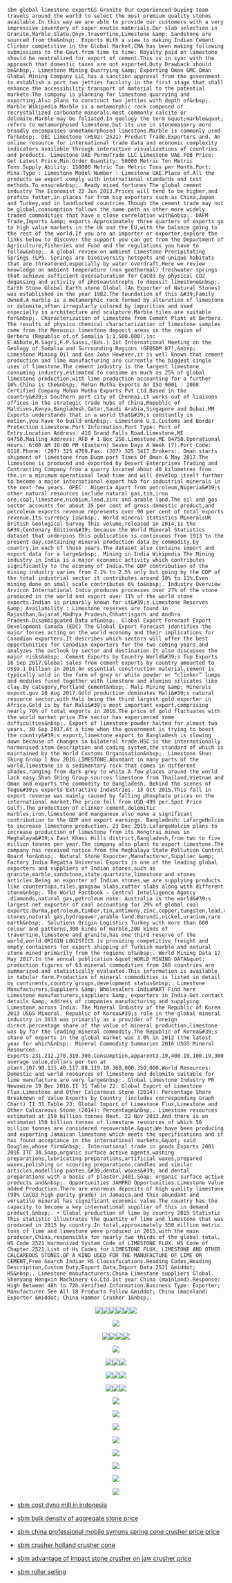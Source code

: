 
```
sbm global limestone exportGS Granite Our experienced buying team travels around the world to select the most premium quality stones available.In this way we are able to provide our customers with a very impressive inventory of super exotic materials.Our slab selection in Granite,Marble,Slate,Onyx,Travertine,Limestone &amp; Sandstone are sourced from the&nbsp;. Exports With a view to making Indian Cement Clinker competitive in the Global Market,CMA has been making following submissions to the Govt.from time to time: Royalty paid on limestone should be neutralized for export of cement.This is in sync with the approach that domestic taxes are not exported.Duty Drawback should be&nbsp;. Limestone Mining Quarrying &amp; Exporting Oman GMC Oman Global Mining Company LLC has a sanction approval from the government to establish a port two jetties facility in the first stage that shall enhance the accessibility transport of material to the potential markets.The company is planning for limestone quarrying and exporting.Also plans to construct two jetties with depth of&nbsp;. Marble Wikipedia Marble is a metamorphic rock composed of recrystallized carbonate minerals,most commonly calcite or dolomite.Marble may be foliated.In geology the term &quot;marble&quot; refers to metamorphosed limestone,but its use in stonemasonry more broadly encompasses unmetamorphosed limestone.Marble is commonly used for&nbsp;. OEC Limestone (HS92: 2521) Product Trade,Exporters and. An online resource for international trade data and economic complexity indicators available through interactive visualizations of countries and products. Limestone UAE PermuTrade LLC Limestone UAE.FOB Price: Get Latest Price.Min.Order Quantity: 50000 Metric Ton Metric Tons.Supply Ability: 150000 Metric Ton Metric Tons per Month.Port: Mina.Type : Limestone Model Number : Limestone UAE.Place of.All the products we export comply with international standards and test methods.To ensure&nbsp;. Ready mixed fortunes The global cement industry The Economist 22 Jun 2013.Prices will tend to be higher,and profits fatter,in places far from big exporters such as China,Japan and Turkey,and in landlocked countries.Though the cement trade may not be global,consumption follows the same path as other more widely traded commodities that have a close correlation with&nbsp;. DAFM Trade,Imports &amp; exports Approximately three quarters of exports go to high value markets in the Uk and the EU,with the balance going to the rest of the world.If you are an importer or exporter,explore the links below to discover the support you can get from the Department of Agriculture,Fisheries and Food and the regulations you have to follow&nbsp;. A global review on ambient Limestone Precipitating Springs (LPS. Springs are biodiversity hotspots and unique habitats that are threatened,especially by water overdraft.Here we review knowledge on ambient temperature (non geothermal) freshwater springs that achieve sufficient oversaturation for CaCO3 by physical CO2 degassing and activity of photoautotrophs to deposit limestone&nbsp;. Earth Stone Global Earth stone Global (An Exporter of Natural Stones) was established in the year 1982.The foundation of this &#39;Family Owned.A marble is a metamorphic rock formed by alteration of limestone or dolomite,often irregularly colored by impurities and used especially in architecture and sculpture.Marble tiles are suitable for&nbsp;. Characterization of Limestone from Cement Plant at Berbera. The results of physico chemical characterization of limestone samples come from the Mesosoic limestone deposit areas in the region of Berbera (Republic of.of Somalia 1:1.500.000),in: E.Abbate,M.Sagri,F.P.Sassi,(Eds.) 1st International Meeting on the Geology of Somalia and Surrounding Regions (GEOSOM 87),&nbsp;. Limestone Mining Oil and Gas Jobs However,it is well known that cement production and lime manufacturing are currently the biggest single uses of limestone.The cement industry is the largest limestone consuming industry,estimated to consume as much as 25% of global limestone production,with lime production accounting for a further 10%.China is the&nbsp;. Mohan Mutha Exports An ISO 9001 : 2008 Certified Company Mohan Mutha Exports Pvt Ltd.Based in the country&#39;s Southern port city of Chennai,it works out of liaisons offices in the strategic trade hubs of China,Republic of Maldives,Kenya,Bangladesh,Qatar,Saudi Arabia,Singapore and Dubai.MM Exports understands that in a world that&#39;s constantly in motion,you have to build on&nbsp;. Limestone U.S.Customs and Border Protection Limestone.Port Information.Port Type: Port of Entry.Location Address: 410 Grand Falls Road.Limestone,ME 04750.Mailing Address: RFD # 1 Box 258.Limestone,ME 04750.Operational Hours: 6:00 AM 10:00 PM (Eastern) Seven Days A Week (7).Port Code: 0118.Phone: (207) 325 4769.Fax: (207) 325 3417.Brokers:. Oman starts shipment of limestone from Duqm port Times Of Oman 6 May 2017.The limestone is produced and exported by Desert Enterprises Trading and Contracting Company from a quarry located about 40 kilometres from the.in a minimum operational lead time and will develop itself further to become a major international export hub for industrial minerals in the next few years. OPEC : Nigeria Apart from petroleum,Nigeria&#39;s other natural resources include natural gas,tin,iron ore,coal,limestone,niobium,lead,zinc and arable land.The oil and gas sector accounts for about 35 per cent of gross domestic product,and petroleum exports revenue represents over 90 per cent of total exports revenue.Its currency is&nbsp;. World mineral statistics MineralsUK British Geological Survey This volume,released in 2014,is the &#39;Centenary Edition&#39; because the World Mineral Statistics dataset that underpins this publication is continuous from 1913 to the present day,containing mineral production data by commodity,by country,in each of those years.The dataset also contains import and export data for a large&nbsp;. Mining in India Wikipedia The Mining industry in India is a major economic activity which contributes significantly to the economy of India.The GDP contribution of the mining industry varies from 2.2% to 2.5% only but going by the GDP of the total industrial sector it contributes around 10% to 11%.Even mining done on small scale contributes 6% to&nbsp;. Industry Overview Arvicon International India produces processes over 27% of the stone produced in the world and export over 11% of the world stone exports.Indian is primarily known for it&#39;s.Limestone Reserves &amp; Availability : Limestone reserves are found in Rajasthan,Gujarat,Madhya Pradesh,Chhattisgarh and Andhra Pradesh.Disambiguated Data of&nbsp;. Global Export Forecast Export Development Canada (EDC) The Global Export Forecast identifies the major forces acting on the world economy and their implications for Canadian exporters.It describes which sectors will offer the best opportunities for Canadian exporters for the two coming years,and analyzes the outlook by sector and destination.It also discusses the major risks&nbsp;. Cement Exports by Country World&#39;s Top Exports 16 Sep 2017.Global sales from cement exports by country amounted to US$9.1 billion in 2016.An essential construction material,cement is typically sold in the form of grey or white powder or “clinker” lumps and modules fused together with limestone and alumino silicates like clay.By category,Portland cement&nbsp;. Mali Mining &amp; Minerals export.gov 10 Aug 2017.Gold production dominates Mali&#39;s natural resource sector,with Mali being the third largest gold exporter in Africa.Gold is by far Mali&#39;s most important export,comprising nearly 70% of total exports in 2016.The price of gold fluctuates with the world market price.The sector has experienced some difficulties&nbsp;. Export of limestone powder halted for almost two years. 30 Sep 2017.At a time when the government is trying to boost the country&#39;s export,limestone export to Bangladesh is slowing down because of changes in bilateral trade.HSC is the internationally harmonised item description and coding system,the standard of which is maintained by the World Customs Organisation&nbsp;. Limestone Shun Shing Group 1 Nov 2016.LIMESTONE.Abundant in many parts of the world,limestone is a sedimentary rock that comes in different shades,ranging from dark grey to white.A few places around the world lack easy.Shun Shing Group sources limestone from Thailand,Vietnam and Oman and exports the commodity to Bangladesh. Behind the scenes of Togo&#39;s exports Extractive Industries. 13 Oct 2015.This fall in export revenue was mainly caused by falling phosphate prices on the international market.The price fell from USD 499 per.Spot Price Gulf).The production of clinker cement,dolomitic marbles,iron,limestone and manganese also make a significant contribution to the GDP and export earnings. Bangladesh: LafargeHolcim to increase limestone production. 23 Dec 2015.LafargeHolcim plans to increase production of limestone from its Nongtrai mines in Meghalaya&#39;s East Khasi Hills district,Bangladesh,from two to five million tonnes per year.The company also plans to export limestone.The company has received notice from the Meghalaya State Pollution Control Board for&nbsp;. Natural Stone Exporter,Manufacturer,Supplier &amp; Factory India Regatta Universal Exports is one of the leading global exporters and suppliers of Indian stones,such as granite,marble,sandstone,state,quartzite,limestone and stones articles.Being an exporter of Indian stones,we are supplying products like countertops,tiles,gangsaw slabs,cutter slabs along with different stone&nbsp;. The World Factbook — Central Intelligence Agency .diamonds,natural gas,petroleum note: Australia is the world&#39;s largest net exporter of coal accounting for 29% of global coal exports.Burma,petroleum,timber,tin,antimony,zinc,copper,tungsten,lead,coal,marble,limestone,precious stones,natural gas,hydropower,arable land.Burundi,nickel,uranium,rare earth&nbsp;. Solutions Origin Logistics Turkey with more than 600 colour and patterns,300 kinds of marble,200 kinds of travertine,limestone and granite,has one third reserve of the world.world.ORIGIN LOGISTICS is providing competitive freight and empty containers for export shipping of Turkish marble and natural stone mined primarily from the regions of&nbsp;. World Mining Data 17 May 2017.In the annual publication &quot;WORLD MINING DATA&quot; production figures of 63 mineral commodities from 168 countries are summarized and statistically evaluated.This information is available in tabular form.Production of mineral commodities is listed in detail by continents,country groups,development status&nbsp;. Limestone Manufacturers,Suppliers &amp; Wholesalers IndiaMART Find here Limestone manufacturers,suppliers &amp; exporters in India.Get contact details &amp; address of companies manufacturing and supplying Limestone across India. The Mineral Industry of the Republic of Korea 2013 USGS Mineral. Republic of Korea&#39;s role in the global mineral industry in 2013 was primarily as a provider of foreign direct.percentage share of the value of mineral production,limestone was by far the leading mineral commodity.The Republic of Korea&#39;s share of exports in the global market was 3.0% in 2012 (the latest year for which&nbsp;. Mineral Commodity Summaries 2016 USGS Mineral Resources. Exports.231.212.270.319.300.Consumption,apparent3.19,400.19,100.19,300.19,500.19,000.Quicklime average value,dollars per ton at plant.107.90.115.40.117.80.119.10.360,000.350,000.World Resources: Domestic and world resources of limestone and dolomite suitable for lime manufacture are very large&nbsp;. Global Limestone Industry PR Newswire 19 Dec 2016.II 31 Table 22: Global Export of Limestone Flux,Limestone and Other Calcareous Stone (2014): Percentage Share Breakdown of Value Exports by Country (includes corresponding Graph Chart) II 31.Table 23: Global Import of Limestone Flux,Limestone and Other Calcareous Stone (2014): Percentage&nbsp;. Limestone resources estimated at 150 billion tonnes Next. 22 Nov 2013.And there is an estimated 150 billion tonnes of limestone resources of which 50 billion tonnes are considered recoverable.&quot;We have been producing and exporting Jamaican limestone which meets the specifications and it has found acceptance in the international markets,&quot; said Douglas,whose firm&nbsp;. International trade in goods Exports 2001 2016 ITC 34.Soap,organic surface active agents,washing preparations,lubricating preparations,artificial waxes,prepared waxes,polishing or scouring preparations,candles and similar articles,modelling pastes,&#39;dental waxes&#39; and dental preparations with a basis of plaster.3401.Soap; organic surface active products and&nbsp;. Opportunities JAMPRO Opportunities.Limestone Value added Production.There are enormous deposits of high quality limestone (98% CaCO3 high purity grade) in Jamaica,and this abundant and versatile mineral has significant economic value.The country has the capacity to become a key international supplier of this in demand product,&nbsp;. • Global production of lime by country 2015 Statistic This statistic illustrates the quantity of lime and limestone that was produced in 2015 by country.In total,approximately 350 million metric tons of lime and limestone were produced in 2015,with the main producer,China,responsible for nearly two thirds of the global total. HS Code 2521 Harmonized System Code of LIMESTONE FLUX. HS Code of Chapter 2521,List of Hs Codes for LIMESTONE FLUX; LIMESTONE AND OTHER CALCAREOUS STONES,OF A KIND USED FOR THE MANUFACTURE OF LIME OR CEMENT,Free Search Indian HS Classifications.Heading Codes,Heading Description,Custom Duty,Export Data,Import Data.2521 &middot; HS&nbsp;. Limestone manufacturers,China Limestone suppliers Global. Shenyang Hengxin Machinery Co.Ltd.1st year China (mainland).Response: High Between 48h to 72h.Verified Information.Business Type: Exporter; Manufacturer.See All 18 Products Follow &middot; China (mainland) Exporter &middot; China Hammer Crusher 1&nbsp;. 
```

<div align="center">
  
<a rel="nofollow" href="https://m.shibang-china.com?f=github&k=sbm+global+limestone+export"><img src="https://static.shibang-china.com/en/l.png"></a><img src="https://static.shibang-china.com/en/hw.png"><a rel="nofollow" href="https://m.shibang-china.com/product/?f=github&k=sbm+global+limestone+export"><img src="https://static.shibang-china.com/en/p.png"></a><a rel="nofollow" href="https://m.shibang-china.com/cases/?f=github&k=sbm+global+limestone+export"><img src="https://static.shibang-china.com/en/c.png"></a><a rel="nofollow" href="https://m.shibang-china.com/news/?f=github&k=sbm+global+limestone+export"><img src="https://static.shibang-china.com/en/n.png"></a><a rel="nofollow" href="https://m.shibang-china.com?f=github&k=sbm+global+limestone+export"><img src="https://static.shibang-china.com/en/m.png"></a>

<a rel="nofollow" href="https://m.shibang-china.com/product/?f=github&k=sbm+global+limestone+export"><img src="https://static.shibang-china.com/en/b.jpg"></a>
  
<a rel="nofollow" href="https://m.shibang-china.com/solution-aggregate.html?f=github&k=sbm+global+limestone+export"><img src="https://static.shibang-china.com/en/a.jpg"></a><a rel="nofollow" href="https://m.shibang-china.com/solution-mine.html?f=github&k=sbm+global+limestone+export"><img src="https://static.shibang-china.com/en/m.jpg"></a><a rel="nofollow" href="https://m.shibang-china.com/solution-mill.html?f=github&k=sbm+global+limestone+export"><img src="https://static.shibang-china.com/en/g.jpg"></a><a rel="nofollow" href="https://m.shibang-china.com/solution-epc.html?f=github&k=sbm+global+limestone+export"><img src="https://static.shibang-china.com/en/e.jpg"></a>

<a rel="nofollow" href="https://m.shibang-china.com/product/?f=github&k=sbm+global+limestone+export"><img src="https://static.shibang-china.com/en/a-p.png"></a>

<a rel="nofollow" href="https://m.shibang-china.com/product/crusher/c6x.html?f=github&k=sbm+global+limestone+export"><img src="https://static.shibang-china.com/en/j.jpg"></a><a rel="nofollow" href="https://m.shibang-china.com/product/crusher/ci5x.html?f=github&k=sbm+global+limestone+export"><img src="https://static.shibang-china.com/en/i.jpg"></a><a rel="nofollow" href="https://m.shibang-china.com/product/crusher/hst.html?f=github&k=sbm+global+limestone+export"><img src="https://static.shibang-china.com/en/c.jpg"></a>

<a rel="nofollow" href="https://m.shibang-china.com/product/mill/mtw.html?f=github&k=sbm+global+limestone+export"><img src="https://static.shibang-china.com/en/mtw.jpg"></a><a rel="nofollow" href="https://m.shibang-china.com/product/mill/scm.html?f=github&k=sbm+global+limestone+export"><img src="https://static.shibang-china.com/en/scm.jpg"></a><a rel="nofollow" href="https://m.shibang-china.com/product/mill/lm.html?f=github&k=sbm+global+limestone+export"><img src="https://static.shibang-china.com/en/lm.jpg"></a>

<a rel="nofollow" href="https://m.shibang-china.com/product/sand/vsi6x.html?f=github&k=sbm+global+limestone+export"><img src="https://static.shibang-china.com/en/6x.jpg"></a><a rel="nofollow" href="https://m.shibang-china.com/product/sand/vu.html?f=github&k=sbm+global+limestone+export"><img src="https://static.shibang-china.com/en/vu.jpg"></a><a rel="nofollow" href="https://m.shibang-china.com/product/mobile/klun.html?f=github&k=sbm+global+limestone+export"><img src="https://static.shibang-china.com/en/k.jpg"></a>

<a rel="nofollow" href="https://m.shibang-china.com/cases/?f=github&k=sbm+global+limestone+export"><img src="https://static.shibang-china.com/en/case.png"></a>

<a rel="nofollow" href="https://m.shibang-china.com/cases/aggregate/202.html?f=github&k=sbm+global+limestone+export"><img src="https://static.shibang-china.com/en/c-1.jpg"></a>

<a rel="nofollow" href="https://m.shibang-china.com/cases/aggregate/203.html?f=github&k=sbm+global+limestone+export"><img src="https://static.shibang-china.com/en/c-2.jpg"></a>

<a rel="nofollow" href="https://m.shibang-china.com/cases/mill/123.html?f=github&k=sbm+global+limestone+export"><img src="https://static.shibang-china.com/en/c-3.jpg"></a>

<a rel="nofollow" href="https://m.shibang-china.com/contact_us.html?f=github&k=sbm+global+limestone+export"><img src="https://static.shibang-china.com/en/contact.png"></a>

<a rel="nofollow" href="https://swt.shibang-china.com/?f=github&k=sbm+global+limestone+export"><img src="https://static.shibang-china.com/en/chat.png"></a>

<a rel="nofollow" href="https://whatsapp.shibangsoft.com/WhatsApp.php?f=github&k=sbm+global+limestone+export"><img src="https://static.shibang-china.com/en/whatsapp.png"></a>

<a rel="nofollow" href="https://m.shibang-china.com/?f=github&k=sbm+global+limestone+export"><img src="https://static.shibang-china.com/en/website.png"></a>

</div>


* [sbm cost dyno mill in indonesia](sbm%20cost%20dyno%20mill%20in%20indonesia.md)

* [sbm bulk density of aggregate stone price](sbm%20bulk%20density%20of%20aggregate%20stone%20price.md)

* [sbm china professional mobile symons spring cone crusher price price](sbm%20china%20professional%20mobile%20symons%20spring%20cone%20crusher%20price%20price.md)

* [sbm crusher holland crusher cone](sbm%20crusher%20holland%20crusher%20cone.md)

* [sbm advantage of impact stone crusher on jaw crusher price](sbm%20advantage%20of%20impact%20stone%20crusher%20on%20jaw%20crusher%20price.md)

* [sbm roller selling](sbm%20roller%20selling.md)